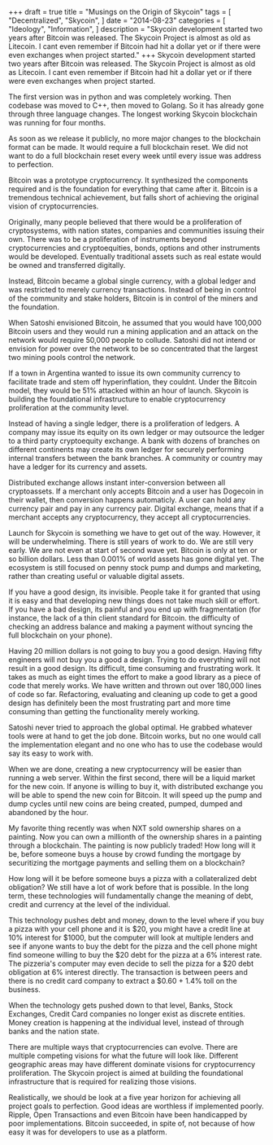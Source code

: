 +++
draft = true
title = "Musings on the Origin of Skycoin"
tags = [
    "Decentralized",
    "Skycoin",
]
date = "2014-08-23"
categories = [
    "Ideology",
    "Information",
]
description = "Skycoin development started two years after Bitcoin was released. The Skycoin Project is almost as old as Litecoin. I cant even remember if Bitcoin had hit a dollar yet or if there were even exchanges when project started."
+++
Skycoin development started two years after Bitcoin was released. The Skycoin Project is almost as old as Litecoin. I cant even remember if Bitcoin had hit a dollar yet or if there were even exchanges when project started.

The first version was in python and was completely working. Then codebase was moved to C++, then moved to Golang. So it has already gone through three language changes. The longest working Skycoin blockchain was running for four months.

As soon as we release it publicly, no more major changes to the blockchain format can be made. It would require a full blockchain reset. We did not want to do a full blockchain reset every week until every issue was address to perfection.

Bitcoin was a prototype cryptocurrency. It synthesized the components required and is the foundation for everything that came after it. Bitcoin is a tremendous technical achievement, but falls short of achieving the original vision of cryptocurrencies.

Originally, many people believed that there would be a proliferation of cryptosystems, with nation states, companies and communities issuing their own. There was to be a proliferation of instruments beyond cryptocurrencies and cryptoequities, bonds, options and other instruments would be developed. Eventually traditional assets such as real estate would be owned and transferred digitally.

Instead, Bitcoin became a global single currency, with a global ledger and was restricted to merely currency transactions. Instead of being in control of the community and stake holders, Bitcoin is in control of the miners and the foundation.

When Satoshi envisioned Bitcoin, he assumed that you would have 100,000 Bitcoin users and they would run a mining application and an attack on the network would require 50,000 people to collude. Satoshi did not intend or envision for power over the network to be so concentrated that the largest two mining pools control the network.

If a town in Argentina wanted to issue its own community currency to facilitate trade and stem off hyperinflation, they couldnt. Under the Bitcoin model, they would be 51% attacked within an hour of launch. Skycoin is building the foundational infrastructure to enable cryptocurrency proliferation at the community level.

Instead of having a single ledger, there is a proliferation of ledgers. A company may issue its equity on its own ledger or may outsource the ledger to a third party cryptoequity exchange. A bank with dozens of branches on different continents may create its own ledger for securely performing internal transfers between the bank branches. A community or country may have a ledger for its currency and assets.

Distributed exchange allows instant inter-conversion between all cryptoassets. If a merchant only accepts Bitcoin and a user has Dogecoin in their wallet, then conversion happens automaticly. A user can hold any currency pair and pay in any currency pair. Digital exchange, means that if a merchant accepts any cryptocurrency, they accept all cryptocurrencies.

Launch for Skycoin is something we have to get out of the way. However, it will be underwhelming. There is still years of work to do. We are still very early. We are not even at start of second wave yet. Bitcoin is only at ten or so billion dollars. Less than 0.001% of world assets has gone digital yet. The ecosystem is still focused on penny stock pump and dumps and marketing, rather than creating useful or valuable digital assets.

If you have a good design, its invisible. People take it for granted that using it is easy and that developing new things does not take much skill or effort. If you have a bad design, its painful and you end up with fragmentation (for instance, the lack of a thin client standard for Bitcoin. the difficulty of checking an address balance and making a payment without syncing the full blockchain on your phone).

Having 20 million dollars is not going to buy you a good design. Having fifty engineers will not buy you a good a design. Trying to do everything will not result in a good design. Its difficult, time consuming and frustrating work. It takes as much as eight times the effort to make a good library as a piece of code that merely works. We have written and thrown out over 180,000 lines of code so far. Refactoring, evaluating and cleaning up code to get a good design has definitely been the most frustrating part and more time consuming than getting the functionality merely working.

Satoshi never tried to approach the global optimal. He grabbed whatever tools were at hand to get the job done. Bitcoin works, but no one would call the implementation elegant and no one who has to use the codebase would say its easy to work with.

When we are done, creating a new cryptocurrency will be easier than running a web server. Within the first second, there will be a liquid market for the new coin. If anyone is willing to buy it, with distributed exchange you will be able to spend the new coin for Bitcoin. It will speed up the pump and dump cycles until new coins are being created, pumped, dumped and abandoned by the hour.

My favorite thing recently was when NXT sold ownership shares on a painting. Now you can own a millionth of the ownership shares in a painting through a blockchain. The painting is now publicly traded! How long will it be, before someone buys a house by crowd funding the mortgage by securitizing the mortgage payments and selling them on a blockchain?

How long will it be before someone buys a pizza with a collateralized debt obligation? We still have a lot of work before that is possible. In the long term, these technologies will fundamentally change the meaning of debt, credit and currency at the level of the individual.

This technology pushes debt and money, down to the level where if you buy a pizza with your cell phone and it is $20, you might have a credit line at 10% interest for $1000, but the computer will look at multiple lenders and see if anyone wants to buy the debt for the pizza and the cell phone might find someone willing to buy the $20 debt for the pizza at a 6% interest rate. The pizzeria's computer may even decide to sell the pizza for a $20 debt obligation at 6% interest directly. The transaction is between peers and there is no credit card company to extract a $0.60 + 1.4% toll on the business.

When the technology gets pushed down to that level, Banks, Stock Exchanges, Credit Card companies no longer exist as discrete entities. Money creation is happening at the individual level, instead of through banks and the nation state.

There are multiple ways that cryptocurrencies can evolve. There are multiple competing visions for what the future will look like. Different geographic areas may have different dominate visions for cryptocurrency proliferation. The Skycoin project is aimed at building the foundational infrastructure that is required for realizing those visions.

Realistically, we should be look at a five year horizon for achieving all project goals to perfection. Good ideas are worthless if implemented poorly. Ripple, Open Transactions and even Bitcoin have been handicapped by poor implementations. Bitcoin succeeded, in spite of, not because of how easy it was for developers to use as a platform.
